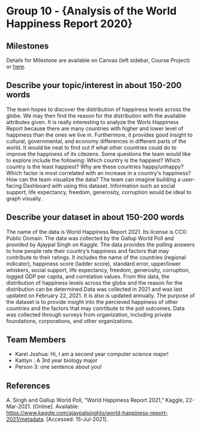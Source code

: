 # Group 10 - {Analysis of the World Happiness Report 2020}

## Milestones

Details for Milestone are available on Canvas (left sidebar, Course Project) or [here](https://firas.moosvi.com/courses/data301/project/milestone01.html).

## Describe your topic/interest in about 150-200 words

The team hopes to discover the distribution of happiness levels across the globe. We may then find the reason for the distribution with the available attributes given. It is really interesting to analyze the Worls Happiness Report because there are many countries with higher and lower level of happiness than the ones we live in. Furthermore, it provides good insight to cultural, governmental, and economy differences in different parts of the world. It would be neat to find out if what other countries could do to improve the happiness of its citezens.
Some questions the team would like to explore include the following: Which country is the happiest? Which country is the least happiest? Why are these countries happy/unhappy? Which factor is most correlated with an increase in a country's happiness? How can the team visualize the data?
The team can imagine building a user-facing Dashboard with using this dataset. Information such as social support, life expectancy, freedom, generosity, corruption would be ideal to graph visually.


## Describe your dataset in about 150-200 words

The name of the data is World Happiness Report 2021. Its license is CC0: Public Domain. The data was collected by the Gallup World Poll and provided by Ajaypal Singh on Kaggle. The data provides the polling answers to how people rate their country’s happiness and factors that may contribute to their ratings. It includes the name of the countries (regional indicator), happiness score (ladder score), standard error, upper/lower whiskers, social support, life expectancy, freedom, generosity, corruption, logged GDP per capita, and correlation values. From this data, the distribution of happiness levels across the globe and the reason for the distribution can be determined.Data was collected in 2021 and was last updated on February 22, 2021. It is also is updated annually. The purpose of the dataset is to provide insight into the percieved happiness of other countries and the factors that may conrtibute to the poll outcomes. Data was collected through surveys from organization, including private foundations, corporations, and other organizations.

## Team Members

- Karel Joshua: Hi, I am a second year computer science major!
- Kaitlyn : A 3rd year biology major
- Person 3: one sentence about you!

## References

A. Singh and Gallup World Poll, “World Happiness Report 2021,” Kaggle, 22-Mar-2021. [Online]. Available: https://www.kaggle.com/ajaypalsinghlo/world-happiness-report-2021/metadata. [Accessed: 15-Jul-2021]. 
